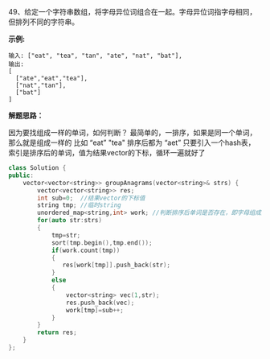 49、给定一个字符串数组，将字母异位词组合在一起。字母异位词指字母相同，但排列不同的字符串。

**示例:**

```
输入: ["eat", "tea", "tan", "ate", "nat", "bat"],
输出:
[
  ["ate","eat","tea"],
  ["nat","tan"],
  ["bat"]
]
```

**解题思路：**

因为要找组成一样的单词，如何判断？
最简单的，一排序，如果是同一个单词，那么就是组成一样的
比如 “eat” "tea" 排序后都为 “aet”
只要引入一个hash表，索引是排序后的单词，值为结果vector的下标，循环一遍就好了

```c++
class Solution {
public:
    vector<vector<string>> groupAnagrams(vector<string>& strs) {
        vector<vector<string>> res;  
        int sub=0;  //结果vector的下标值
        string tmp; //临时string
        unordered_map<string,int> work; //判断排序后单词是否存在，即字母组成是否一致
        for(auto str:strs)
        {
            tmp=str;
            sort(tmp.begin(),tmp.end());
            if(work.count(tmp))
            {
               res[work[tmp]].push_back(str);
            }
            else
            {
                vector<string> vec(1,str);
                res.push_back(vec);
                work[tmp]=sub++;
            }
        }
        return res;
    }
};
```

